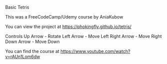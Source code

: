 Basic Tetris  

This was a FreeCodeCamp/Udemy course by AniaKubow

You can view the project at https://phokingfly.github.io/tetris/

Controls
Up Arrow - Rotate
Left Arrow - Move Left
Right Arrow - Move Right
Down Arrow - Move Down

You can find the course at https://www.youtube.com/watch?v=rAUn1Lom6dw
